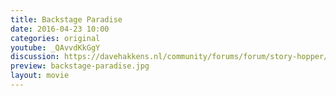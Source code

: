 ```yaml
---
title: Backstage Paradise
date: 2016-04-23 10:00
categories: original
youtube: _QAvvdKkGgY
discussion: https://davehakkens.nl/community/forums/forum/story-hopper/discuss/
preview: backstage-paradise.jpg
layout: movie
---
```

